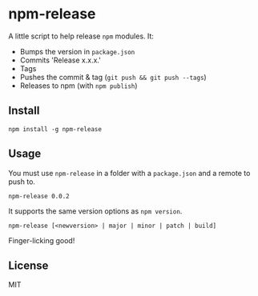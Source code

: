 # npm-release

A little script to help release `npm` modules. It:

- Bumps the version in `package.json`
- Commits 'Release x.x.x.'
- Tags
- Pushes the commit & tag (`git push && git push --tags`)
- Releases to npm (with `npm publish`)

## Install

`npm install -g npm-release`

## Usage

You must use `npm-release` in a folder with a `package.json` and a remote to push to.

`npm-release 0.0.2`

It supports the same version options as `npm version`.

`npm-release [<newversion> | major | minor | patch | build]`

Finger-licking good!

## License

MIT
